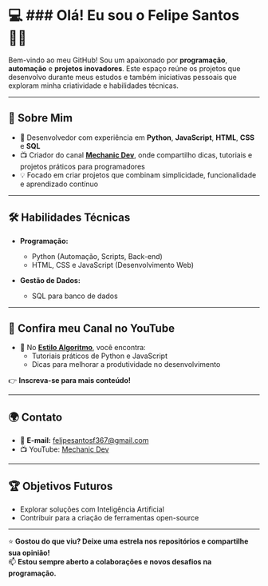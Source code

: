 # 💻 ### Olá! Eu sou o Felipe Santos 👋🏾 

Bem-vindo ao meu GitHub! Sou um apaixonado por **programação**, **automação** e **projetos inovadores**. Este espaço reúne os projetos que desenvolvo durante meus estudos e também iniciativas pessoais que exploram minha criatividade e habilidades técnicas.

---

## 🌟 **Sobre Mim**

- 🚀 Desenvolvedor com experiência em **Python**, **JavaScript**, **HTML**, **CSS** e **SQL**  
- 📺 Criador do canal **[Mechanic Dev](https://www.youtube.com/@Mechanic_Dev)**, onde compartilho dicas, tutoriais e projetos práticos para programadores  
- 💡 Focado em criar projetos que combinam simplicidade, funcionalidade e aprendizado contínuo  

---

## 🛠️ **Habilidades Técnicas**

- **Programação:**  
  - Python (Automação, Scripts, Back-end)  
  - HTML, CSS e JavaScript (Desenvolvimento Web)  

- **Gestão de Dados:**  
  - SQL para banco de dados  

---

## 🎥 **Confira meu Canal no YouTube**

- 🌟 No **[Estilo Algoritmo](https://youtube.com/c/estiloalgoritmo)**, você encontra:
  - Tutoriais práticos de Python e JavaScript  
  - Dicas para melhorar a produtividade no desenvolvimento   

👉 **Inscreva-se para mais conteúdo!**

---

## 🌍 **Contato**

- 📧 **E-mail:** [felipesantosf367@gmail.com
](mailto:seuemail@gmail.com)
- 📺 YouTube: [Mechanic Dev](https://www.youtube.com/@Mechanic_Dev)

---

## 🏆 **Objetivos Futuros**

- Explorar soluções com Inteligência Artificial    
- Contribuir para a criação de ferramentas open-source  

---

⭐ **Gostou do que viu? Deixe uma estrela nos repositórios e compartilhe sua opinião!**  
📫 **Estou sempre aberto a colaborações e novos desafios na programação.**
